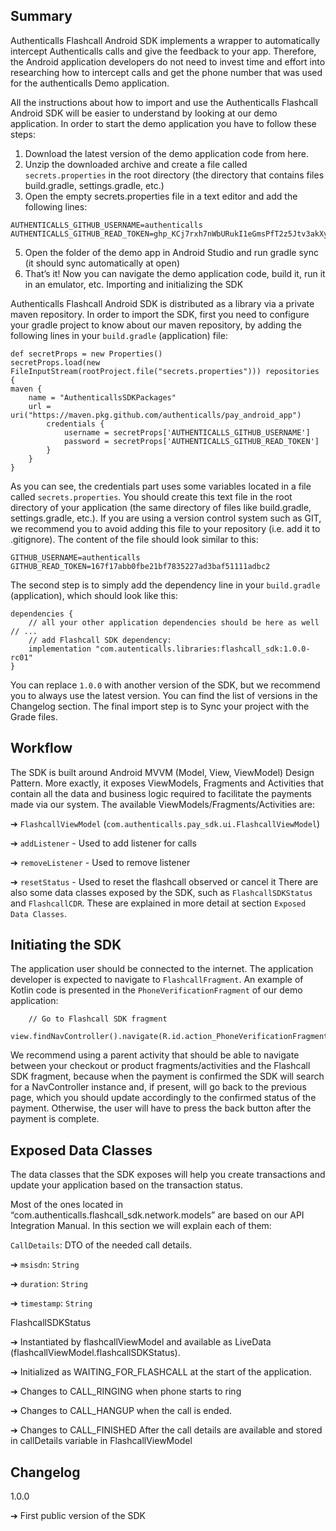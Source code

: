 ## Summary 
Authenticalls Flashcall Android SDK implements a wrapper to automatically intercept Authenticalls calls and give the feedback to your app. 
Therefore, the Android application developers do not need to invest time and effort into researching how to intercept calls and get the phone number that was used for the authenticalls
Demo application.

All the instructions about how to import and use the Authenticalls Flashcall Android SDK will be easier to understand by looking at our demo application. In order to start the demo application you have to follow these steps:

1. Download the latest version of the demo application code from here.
2. Unzip the downloaded archive and create a file called ```secrets.properties``` in the root directory (the directory that contains files build.gradle, settings.gradle, etc.) 
3. Open the empty secrets.properties file in a text editor and add the following lines: 
```
AUTHENTICALLS_GITHUB_USERNAME=authenticalls 
AUTHENTICALLS_GITHUB_READ_TOKEN=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
``` 
5. Open the folder of the demo app in Android Studio and run gradle sync (it should sync automatically at open)
6. That’s it! Now you can navigate the demo application code, build it, run it in an emulator, etc.
Importing and initializing the SDK 

Authenticalls Flashcall Android SDK is distributed as a library via a private maven repository. In order to import the SDK, first you need to configure your gradle project to know about our maven repository, by adding the following lines in your ```build.gradle``` (application) file: 

```
def secretProps = new Properties() 
secretProps.load(new FileInputStream(rootProject.file("secrets.properties"))) repositories { 
maven { 
    name = "AuthenticallsSDKPackages" 
    url = uri("https://maven.pkg.github.com/authenticalls/pay_android_app") 
        credentials { 
            username = secretProps['AUTHENTICALLS_GITHUB_USERNAME'] 
            password = secretProps['AUTHENTICALLS_GITHUB_READ_TOKEN'] 
        } 
    } 
}
```

As you can see, the credentials part uses some variables located in a file called ```secrets.properties```. You should create this text file in the root directory of your application (the same directory of files like build.gradle, settings.gradle, etc.). If you are using a version control system such as GIT, we recommend you to avoid adding this file to your repository (i.e. add it to .gitignore). The content of the file should look similar to this: 
```
GITHUB_USERNAME=authenticalls 
GITHUB_READ_TOKEN=167f17abb0fbe21bf7835227ad3baf51111adbc2
``` 

The second step is to simply add the dependency line in your ```build.gradle``` (application), which should look like this: 
```
dependencies { 
    // all your other application dependencies should be here as well // ... 
    // add Flashcall SDK dependency: 
    implementation "com.autenticalls.libraries:flashcall_sdk:1.0.0-rc01" 
} 
```
You can replace ```1.0.0``` with another version of the SDK, but we recommend you to always use the latest version. You can find the list of versions in the Changelog section. The final import step is to Sync your project with the Grade files. 

## Workflow 

The SDK is built around Android MVVM (Model, View, ViewModel) Design Pattern. More exactly, it exposes ViewModels, Fragments and Activities that contain all the data and business logic required to facilitate the payments made via our system. The available ViewModels/Fragments/Activities are: 

➔ ```FlashcallViewModel``` (```com.authenticalls.pay_sdk.ui.FlashcallViewModel```) 
    
➔ ```addListener``` - Used to add listener for calls

➔ ```removeListener``` - Used to remove listener

➔ ```resetStatus``` - Used to reset the flashcall observed or cancel it
There are also some data classes exposed by the SDK, such as ```FlashcallSDKStatus``` and ```FlashcallCDR```. These are explained in more detail at section ```Exposed Data Classes```.

## Initiating the SDK

The application user should be connected to the internet. The application developer is expected to navigate to ```FlashcallFragment```. 
An example of Kotlin code is presented in the ```PhoneVerificationFragment``` of our demo application: 
```
    // Go to Flashcall SDK fragment 
    view.findNavController().navigate(R.id.action_PhoneVerificationFragment_to_flashcallFragment) 
```

We recommend using a parent activity that should be able to navigate between your checkout or product fragments/activities and the Flashcall SDK fragment, because when the payment is confirmed the SDK will search for a NavController instance and, if present, will go back to the previous page, which you should update accordingly to the confirmed status of the payment. Otherwise, the user will have to press the back button after the payment is complete.

## Exposed Data Classes 

The data classes that the SDK exposes will help you create transactions and update your application based on the transaction status.

Most of the ones located in “com.authenticalls.flashcall_sdk.network.models” are based on our API Integration Manual. In this section we will explain each of them: 

```CallDetails```: DTO of the needed call details.

➔ ```msisdn```: ```String```

➔ ```duration```: ```String```

➔ ```timestamp```: ```String```

FlashcallSDKStatus

➔ Instantiated by flashcallViewModel and available as LiveData (flashcallViewModel.flashcallSDKStatus). 

➔ Initialized as WAITING_FOR_FLASHCALL at the start of the application.

➔ Changes to CALL_RINGING when phone starts to ring 

➔ Changes to CALL_HANGUP when the call is ended. 

➔ Changes to CALL_FINISHED After the call details are available and stored in callDetails variable in FlashcallViewModel

## Changelog 

1.0.0 

➔ First public version of the SDK
